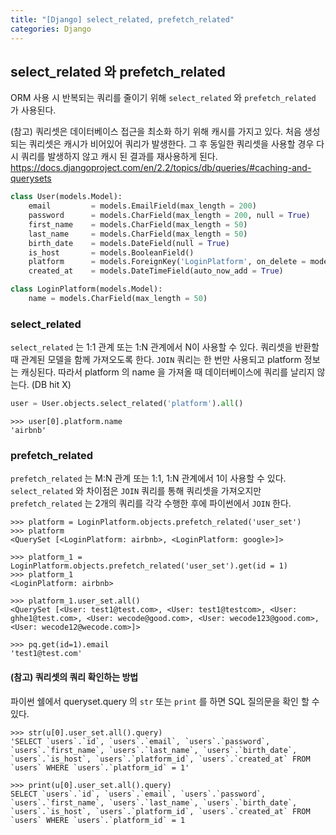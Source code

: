 ```yaml
---
title: "[Django] select_related, prefetch_related"
categories: Django
---
```

## select_related 와 prefetch_related
ORM 사용 시 반복되는 쿼리를 줄이기 위해 ```select_related``` 와 ```prefetch_related``` 가 사용된다.  

(참고) 쿼리셋은 데이터베이스 접근을 최소화 하기 위해 캐시를 가지고 있다. 처음 생성되는 쿼리셋은 캐시가 비어있어 쿼리가 발생한다. 그 후 동일한 쿼리셋을 사용할 경우 다시 쿼리를 발생하지 않고 캐시 된 결과를 재사용하게 된다. 
<a href='https://docs.djangoproject.com/en/2.2/topics/db/queries/#caching-and-querysets'>https://docs.djangoproject.com/en/2.2/topics/db/queries/#caching-and-querysets</a>

```py
class User(models.Model):
    email         = models.EmailField(max_length = 200)
    password      = models.CharField(max_length = 200, null = True)
    first_name    = models.CharField(max_length = 50)
    last_name     = models.CharField(max_length = 50)
    birth_date    = models.DateField(null = True)
    is_host       = models.BooleanField()
    platform      = models.ForeignKey('LoginPlatform', on_delete = models.CASCADE, null = True)
    created_at    = models.DateTimeField(auto_now_add = True)

class LoginPlatform(models.Model):
    name = models.CharField(max_length = 50)
```

### select_related
```select_related``` 는 1:1 관계 또는 1:N 관계에서 N이 사용할 수 있다. 쿼리셋을 반환할 때 관계된 모델을 함께 가져오도록 한다. 
```JOIN``` 쿼리는 한 번만 사용되고 platform 정보는 캐싱된다. 
따라서 platform 의 name 을 가져올 때 데이터베이스에 쿼리를 날리지 않는다. (DB hit X)  

```py
user = User.objects.select_related('platform').all()
```

```
>>> user[0].platform.name
'airbnb'
```

### prefetch_related
```prefetch_related```  는 M:N 관계 또는 1:1, 1:N 관계에서 1이 사용할 수 있다. ```select_related``` 와 차이점은 ```JOIN``` 쿼리를 통해 쿼리셋을 가져오지만 ```prefetch_related```  는 2개의 쿼리를 각각 수행한 후에 파이썬에서 ```JOIN``` 한다.
```
>>> platform = LoginPlatform.objects.prefetch_related('user_set')
>>> platform
<QuerySet [<LoginPlatform: airbnb>, <LoginPlatform: google>]>
```

```
>>> platform_1 = LoginPlatform.objects.prefetch_related('user_set').get(id = 1)
>>> platform_1
<LoginPlatform: airbnb>

>>> platform_1.user_set.all()
<QuerySet [<User: test1@test.com>, <User: test1@testcom>, <User: ghhe1@test.com>, <User: wecode@good.com>, <User: wecode123@good.com>, <User: wecode12@wecode.com>]>

>>> pq.get(id=1).email
'test1@test.com'
```

#### (참고) 쿼리셋의 쿼리 확인하는 방법
파이썬 쉘에서 queryset.query 의 ```str``` 또는 ```print``` 를 하면 SQL 질의문을 확인 할 수 있다. 

```
>>> str(u[0].user_set.all().query)
'SELECT `users`.`id`, `users`.`email`, `users`.`password`, `users`.`first_name`, `users`.`last_name`, `users`.`birth_date`, `users`.`is_host`, `users`.`platform_id`, `users`.`created_at` FROM `users` WHERE `users`.`platform_id` = 1'

>>> print(u[0].user_set.all().query)
SELECT `users`.`id`, `users`.`email`, `users`.`password`, `users`.`first_name`, `users`.`last_name`, `users`.`birth_date`, `users`.`is_host`, `users`.`platform_id`, `users`.`created_at` FROM `users` WHERE `users`.`platform_id` = 1
```
